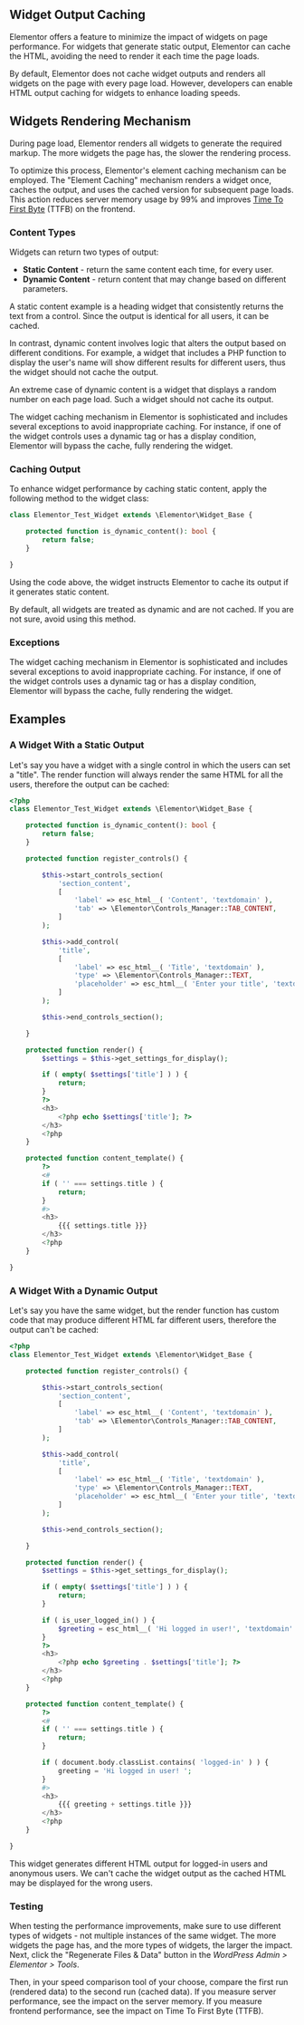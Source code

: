 ## Widget Output Caching

<Badge type="tip" vertical="top" text="Elementor Core" /> <Badge type="warning" vertical="top" text="Intermediate" />

Elementor offers a feature to minimize the impact of widgets on page performance. For widgets that generate static output, Elementor can cache the HTML, avoiding the need to render it each time the page loads.

By default, Elementor does not cache widget outputs and renders all widgets on the page with every page load. However, developers can enable HTML output caching for widgets to enhance loading speeds.

## Widgets Rendering Mechanism

During page load, Elementor renders all widgets to generate the required markup. The more widgets the page has, the slower the rendering process.

To optimize this process, Elementor's element caching mechanism can be employed. The "Element Caching" mechanism renders a widget once, caches the output, and uses the cached version for subsequent page loads. This action reduces server memory usage by 99% and improves [Time To First Byte](https://web.dev/articles/ttfb) (TTFB) on the frontend.

### Content Types

Widgets can return two types of output:

* **Static Content** - return the same content each time, for every user.
* **Dynamic Content** - return content that may change based on different parameters.

A static content example is a heading widget that consistently returns the text from a control. Since the output is identical for all users, it can be cached.

In contrast, dynamic content involves logic that alters the output based on different conditions. For example, a widget that includes a PHP function to display the user's name will show different results for different users, thus the widget should not cache the output.

An extreme case of dynamic content is a widget that displays a random number on each page load. Such a widget should not cache its output.

The widget caching mechanism in Elementor is sophisticated and includes several exceptions to avoid inappropriate caching. For instance, if one of the widget controls uses a dynamic tag or has a display condition, Elementor will bypass the cache, fully rendering the widget.

### Caching Output

To enhance widget performance by caching static content, apply the following method to the widget class:

```php
class Elementor_Test_Widget extends \Elementor\Widget_Base {

	protected function is_dynamic_content(): bool {
		return false;
	}

}
```

Using the code above, the widget instructs Elementor to cache its output if it generates static content.

By default, all widgets are treated as dynamic and are not cached. If you are not sure, avoid using this method.

### Exceptions

The widget caching mechanism in Elementor is sophisticated and includes several exceptions to avoid inappropriate caching. For instance, if one of the widget controls uses a dynamic tag or has a display condition, Elementor will bypass the cache, fully rendering the widget.

## Examples

### A Widget With a Static Output

Let's say you have a widget with a single control in which the users can set a "title". The render function will always render the same HTML for all the users, therefore the output can be cached:

```php {4-6,38-40,51-53}
<?php
class Elementor_Test_Widget extends \Elementor\Widget_Base {

	protected function is_dynamic_content(): bool {
		return false;
	}

	protected function register_controls() {

		$this->start_controls_section(
			'section_content',
			[
				'label' => esc_html__( 'Content', 'textdomain' ),
				'tab' => \Elementor\Controls_Manager::TAB_CONTENT,
			]
		);

		$this->add_control(
			'title',
			[
				'label' => esc_html__( 'Title', 'textdomain' ),
				'type' => \Elementor\Controls_Manager::TEXT,
				'placeholder' => esc_html__( 'Enter your title', 'textdomain' ),
			]
		);

		$this->end_controls_section();

	}

	protected function render() {
		$settings = $this->get_settings_for_display();

		if ( empty( $settings['title'] ) ) {
			return;
		}
		?>
		<h3>
			<?php echo $settings['title']; ?>
		</h3>
		<?php
	}

	protected function content_template() {
		?>
		<#
		if ( '' === settings.title ) {
			return;
		}
		#>
		<h3>
			{{{ settings.title }}}
		</h3>
		<?php
	}

}
```

### A Widget With a Dynamic Output

Let's say you have the same widget, but the render function has custom code that may produce different HTML far different users, therefore the output can't be cached:

```php {34-36,38-40,51-53,55-57}
<?php
class Elementor_Test_Widget extends \Elementor\Widget_Base {

	protected function register_controls() {

		$this->start_controls_section(
			'section_content',
			[
				'label' => esc_html__( 'Content', 'textdomain' ),
				'tab' => \Elementor\Controls_Manager::TAB_CONTENT,
			]
		);

		$this->add_control(
			'title',
			[
				'label' => esc_html__( 'Title', 'textdomain' ),
				'type' => \Elementor\Controls_Manager::TEXT,
				'placeholder' => esc_html__( 'Enter your title', 'textdomain' ),
			]
		);

		$this->end_controls_section();

	}

	protected function render() {
		$settings = $this->get_settings_for_display();

		if ( empty( $settings['title'] ) ) {
			return;
		}

		if ( is_user_logged_in() ) {
			$greeting = esc_html__( 'Hi logged in user!', 'textdomain' ) . ' ';
		}
		?>
		<h3>
			<?php echo $greeting . $settings['title']; ?>
		</h3>
		<?php
	}

	protected function content_template() {
		?>
		<#
		if ( '' === settings.title ) {
			return;
		}

		if ( document.body.classList.contains( 'logged-in' ) ) {
			greeting = 'Hi logged in user! ';
		}
		#>
		<h3>
			{{{ greeting + settings.title }}}
		</h3>
		<?php
	}

}
```

This widget generates different HTML output for logged-in users and anonymous users. We can't cache the widget output as the cached HTML may be displayed for the wrong users.

### Testing

When testing the performance improvements, make sure to use different types of widgets - not multiple instances of the same widget. The more widgets the page has, and the more types of widgets, the larger the impact. Next, click the "Regenerate Files & Data" button in the _WordPress Admin > Elementor > Tools_.

Then, in your speed comparison tool of your choose, compare the first run (rendered data) to the second run (cached data). If you measure server performance, see the impact on the server memory. If you measure frontend performance, see the impact on Time To First Byte (TTFB).

